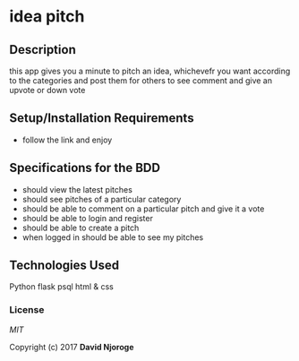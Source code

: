 # idea pitch

## Description

this app gives you a minute to pitch an idea, whichevefr you want according to the categories and post them for others to see comment and give an upvote or down vote

## Setup/Installation Requirements

* follow the link and enjoy

## Specifications for the BDD
* should view the latest pitches
* should see pitches of a particular category
* should be able to comment on a particular pitch and give it a vote
* should be able to login and register
* should be able to create a pitch
* when logged in should be able to see my pitches

## Technologies Used

Python
flask
psql
html & css

### License

*MIT*

Copyright (c) 2017 **David Njoroge**
